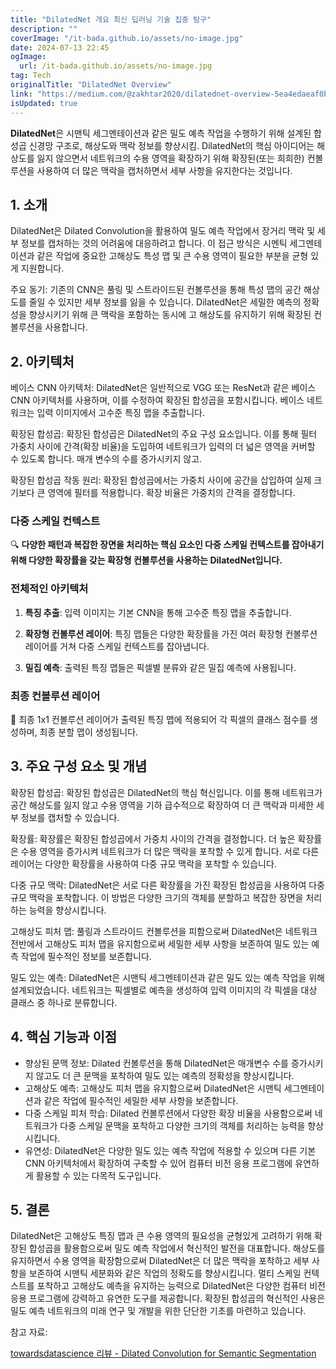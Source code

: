 ```yaml
---
title: "DilatedNet 개요 최신 딥러닝 기술 집중 탐구"
description: ""
coverImage: "/it-bada.github.io/assets/no-image.jpg"
date: 2024-07-13 22:45
ogImage: 
  url: /it-bada.github.io/assets/no-image.jpg
tag: Tech
originalTitle: "DilatedNet Overview"
link: "https://medium.com/@zakhtar2020/dilatednet-overview-5ea4edaeaf0b"
isUpdated: true
---
```






**DilatedNet**은 시맨틱 세그멘테이션과 같은 밀도 예측 작업을 수행하기 위해 설계된 합성곱 신경망 구조로, 해상도와 맥락 정보를 향상시킴. DilatedNet의 핵심 아이디어는 해상도를 잃지 않으면서 네트워크의 수용 영역을 확장하기 위해 확장된(또는 희희한) 컨볼루션을 사용하여 더 많은 맥락을 캡처하면서 세부 사항을 유지한다는 것입니다.

## 1. 소개

DilatedNet은 Dilated Convolution을 활용하여 밀도 예측 작업에서 장거리 맥락 및 세부 정보를 캡처하는 것의 어려움에 대응하려고 합니다. 이 접근 방식은 시멘틱 세그멘테이션과 같은 작업에 중요한 고해상도 특성 맵 및 큰 수용 영역이 필요한 부분을 균형 있게 지원합니다.

주요 동기: 기존의 CNN은 풀링 및 스트라이드된 컨볼루션을 통해 특성 맵의 공간 해상도를 줄일 수 있지만 세부 정보를 잃을 수 있습니다. DilatedNet은 세밀한 예측의 정확성을 향상시키기 위해 큰 맥락을 포함하는 동시에 고 해상도를 유지하기 위해 확장된 컨볼루션을 사용합니다.

<div class="content-ad"></div>

## 2. 아키텍처

베이스 CNN 아키텍처: DilatedNet은 일반적으로 VGG 또는 ResNet과 같은 베이스 CNN 아키텍처를 사용하며, 이를 수정하여 확장된 합성곱을 포함시킵니다. 베이스 네트워크는 입력 이미지에서 고수준 특징 맵을 추출합니다.

확장된 합성곱: 확장된 합성곱은 DilatedNet의 주요 구성 요소입니다. 이를 통해 필터 가중치 사이에 간격(확장 비율)을 도입하여 네트워크가 입력의 더 넓은 영역을 커버할 수 있도록 합니다. 매개 변수의 수를 증가시키지 않고.

확장된 합성곱 작동 원리: 확장된 합성곱에서는 가중치 사이에 공간을 삽입하여 실제 크기보다 큰 영역에 필터를 적용합니다. 확장 비율은 가중치의 간격을 결정합니다.

<div class="content-ad"></div>

### 다중 스케일 컨텍스트

🔍 **다양한 패턴과 복잡한 장면을 처리하는 핵심 요소인 다중 스케일 컨텍스트를 잡아내기 위해 다양한 확장률을 갖는 확장형 컨볼루션을 사용하는 DilatedNet입니다.**

### 전체적인 아키텍처

1. **특징 추출**: 입력 이미지는 기본 CNN을 통해 고수준 특징 맵을 추출합니다.
   
2. **확장형 컨볼루션 레이어**: 특징 맵들은 다양한 확장률을 가진 여러 확장형 컨볼루션 레이어를 거쳐 다중 스케일 컨텍스트를 잡아냅니다.
   
3. **밀집 예측**: 출력된 특징 맵들은 픽셀별 분류와 같은 밀집 예측에 사용됩니다.

### 최종 컨볼루션 레이어

🌟 최종 1x1 컨볼루션 레이어가 출력된 특징 맵에 적용되어 각 픽셀의 클래스 점수를 생성하며, 최종 분할 맵이 생성됩니다.

<div class="content-ad"></div>

## 3. 주요 구성 요소 및 개념

확장된 합성곱: 확장된 합성곱은 DilatedNet의 핵심 혁신입니다. 이를 통해 네트워크가 공간 해상도를 잃지 않고 수용 영역을 기하 급수적으로 확장하여 더 큰 맥락과 미세한 세부 정보를 캡처할 수 있습니다.

확장률: 확장률은 확장된 합성곱에서 가중치 사이의 간격을 결정합니다. 더 높은 확장률은 수용 영역을 증가시켜 네트워크가 더 많은 맥락을 포착할 수 있게 합니다. 서로 다른 레이어는 다양한 확장률을 사용하여 다중 규모 맥락을 포착할 수 있습니다.

다중 규모 맥락: DilatedNet은 서로 다른 확장률을 가진 확장된 합성곱을 사용하여 다중 규모 맥락을 포착합니다. 이 방법은 다양한 크기의 객체를 분할하고 복잡한 장면을 처리하는 능력을 향상시킵니다.

<div class="content-ad"></div>

고해상도 피처 맵: 풀링과 스트라이드 컨볼루션을 피함으로써 DilatedNet은 네트워크 전반에서 고해상도 피처 맵을 유지함으로써 세밀한 세부 사항을 보존하여 밀도 있는 예측 작업에 필수적인 정보를 보존합니다.

밀도 있는 예측: DilatedNet은 시맨틱 세그멘테이션과 같은 밀도 있는 예측 작업을 위해 설계되었습니다. 네트워크는 픽셀별로 예측을 생성하여 입력 이미지의 각 픽셀을 대상 클래스 중 하나로 분류합니다.

## 4. 핵심 기능과 이점

- 향상된 문맥 정보: Dilated 컨볼루션을 통해 DilatedNet은 매개변수 수를 증가시키지 않고도 더 큰 문맥을 포착하여 밀도 있는 예측의 정확성을 향상시킵니다.
- 고해상도 예측: 고해상도 피처 맵을 유지함으로써 DilatedNet은 시맨틱 세그멘테이션과 같은 작업에 필수적인 세밀한 세부 사항을 보존합니다.
- 다중 스케일 피처 학습: Dilated 컨볼루션에서 다양한 확장 비율을 사용함으로써 네트워크가 다중 스케일 문맥을 포착하고 다양한 크기의 객체를 처리하는 능력을 향상시킵니다.
- 유연성: DilatedNet은 다양한 밀도 있는 예측 작업에 적용할 수 있으며 다른 기본 CNN 아키텍처에서 확장하여 구축할 수 있어 컴퓨터 비전 응용 프로그램에 유연하게 활용할 수 있는 다목적 도구입니다.

<div class="content-ad"></div>

## 5. 결론

DilatedNet은 고해상도 특징 맵과 큰 수용 영역의 필요성을 균형있게 고려하기 위해 확장된 합성곱을 활용함으로써 밀도 예측 작업에서 혁신적인 발전을 대표합니다. 해상도를 유지하면서 수용 영역을 확장함으로써 DilatedNet은 더 많은 맥락을 포착하고 세부 사항을 보존하여 시맨틱 세분화와 같은 작업의 정확도를 향상시킵니다. 멀티 스케일 컨텍스트를 포착하고 고해상도 예측을 유지하는 능력으로 DilatedNet은 다양한 컴퓨터 비전 응용 프로그램에 강력하고 유연한 도구를 제공합니다. 확장된 합성곱의 혁신적인 사용은 밀도 예측 네트워크의 미래 연구 및 개발을 위한 단단한 기초를 마련하고 있습니다.

참고 자료:

[towardsdatascience 리뷰 - Dilated Convolution for Semantic Segmentation](https://towardsdatascience.com/review-dilated-convolution-semantic-segmentation-9d5a5bd768f5)